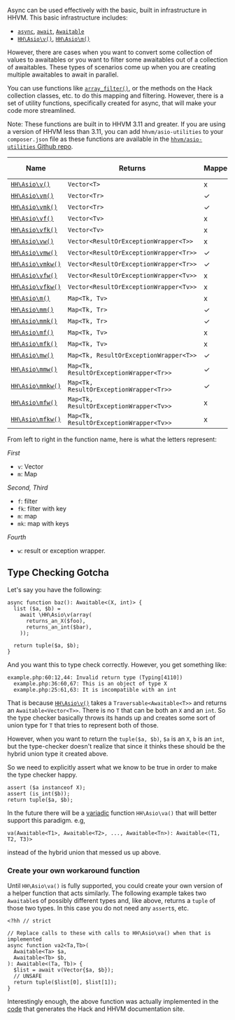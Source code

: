 Async can be used effectively with the basic, built in infrastructure in HHVM. This basic infrastructure includes:

* [`async`](/hack/async/introduction), [`await`](/hack/async/awaitables), [`Awaitable`](/hack/async/awaitables)
* [`HH\Asio\v()`](/hack/reference/function/HH.Asio.v/), [`HH\Asio\m()`](/hack/reference/function/HH.Asio.m/)

However, there are cases when you want to convert some collection of values to awaitables or you want to filter some awaitables out of a collection of awaitables. These types of scenarios come up when you are creating multiple awaitables to await in parallel. 

You can use functions like [`array_filter()`](http://php.net/manual/en/function.array-filter.php), or the methods on the Hack collection classes, etc. to do this mapping and filtering. However, there is a set of utility functions, specifically created for async, that will make your code more streamlined. 

Note: These functions are built in to HHVM 3.11 and greater. If you are using a version of HHVM less than 3.11, you can add `hhvm/asio-utilities` to your `composer.json` file as these functions are available in the [`hhvm/asio-utilities` Github repo](https://github.com/hhvm/asio-utilities).

Name    | Returns             | Mapped | Filtered | Has Key | Wrapped Exception
--------|---------------------|--------|----------|---------|------------------
[`HH\Asio\v()`](/hack/reference/function/HH.Asio.v/)   | `Vector<T>`         | x      | x        | x       | x
[`HH\Asio\vm()`](/hack/reference/function/HH.Asio.vm/)  | `Vector<Tr>`        | ✓      | x        | x       | x
[`HH\Asio\vmk()`](/hack/reference/function/HH.Asio.vmk/) | `Vector<Tr>`        | ✓      | x        | ✓       | x
[`HH\Asio\vf()`](/hack/reference/function/HH.Asio.vf/)  | `Vector<Tv>`        | x      | ✓        | x       | x
[`HH\Asio\vfk()`](/hack/reference/function/HH.Asio.vfk/) | `Vector<Tv>`        | x      | ✓        | ✓       | x
[`HH\Asio\vw()`](/hack/reference/function/HH.Asio.vw/)  | `Vector<ResultOrExceptionWrapper<T>>` | x      | x        | x       | ✓
[`HH\Asio\vmw()`](/hack/reference/function/HH.Asio.vmw/) | `Vector<ResultOrExceptionWrapper<Tr>>`| ✓      | x        | x       | ✓
[`HH\Asio\vmkw()`](/hack/reference/function/HH.Asio.vmkw/)| `Vector<ResultOrExceptionWrapper<Tr>>`| ✓      | x        | ✓       | ✓
[`HH\Asio\vfw()`](/hack/reference/function/HH.Asio.vfw/) | `Vector<ResultOrExceptionWrapper<Tv>>`| x      | ✓        | x       | ✓
[`HH\Asio\vfkw()`](/hack/reference/function/HH.Asio.vfkw/)| `Vector<ResultOrExceptionWrapper<Tv>>`| x      | ✓        | ✓       | ✓
[`HH\Asio\m()`](/hack/reference/function/HH.Asio.m/)   | `Map<Tk, Tv>`        | x      | x        | x       | x
[`HH\Asio\mm()`](/hack/reference/function/HH.Asio.mm/)  | `Map<Tk, Tr>`        | ✓      | x        | x       | x
[`HH\Asio\mmk()`](/hack/reference/function/HH.Asio.mmk/) | `Map<Tk, Tr>`        | ✓      | x        | ✓       | x
[`HH\Asio\mf()`](/hack/reference/function/HH.Asio.mf/)  | `Map<Tk, Tv>`        | x      | ✓        | x       | x
[`HH\Asio\mfk()`](/hack/reference/function/HH.Asio.mfk/) | `Map<Tk, Tv>`        | x      | ✓        | ✓       | x
[`HH\Asio\mw()`](/hack/reference/function/HH.Asio.mw/)  | `Map<Tk, ResultOrExceptionWrapper<T>>` | ✓      | x        | x       | ✓
[`HH\Asio\mmw()`](/hack/reference/function/HH.Asio.mmw/) | `Map<Tk, ResultOrExceptionWrapper<Tr>>`| ✓      | x        | x       | ✓
[`HH\Asio\mmkw()`](/hack/reference/function/HH.Asio.mmkw/)| `Map<Tk, ResultOrExceptionWrapper<Tr>>`| ✓      | x        | ✓       | ✓
[`HH\Asio\mfw()`](/hack/reference/function/HH.Asio.mfw/) | `Map<Tk, ResultOrExceptionWrapper<Tv>>`| x      | ✓        | x       | ✓
[`HH\Asio\mfkw()`](/hack/reference/function/HH.Asio.mfkw/)| `Map<Tk, ResultOrExceptionWrapper<Tv>>`| x      | ✓        | ✓       | ✓

From left to right in the function name, here is what the letters represent:

*First*

* `v`: Vector
* `m`: Map

*Second, Third*

* `f`: filter
* `fk`: filter with key
* `m`: map
* `mk`: map with keys

*Fourth*

* `w`: result or exception wrapper. 

## Type Checking Gotcha

Let's say you have the following:

```
async function baz(): Awaitable<(X, int)> {
  list ($a, $b) = 
    await \HH\Asio\v(array(
      returns_an_X($foo), 
      returns_an_int($bar),
    ));

  return tuple($a, $b);
}
```

And you want this to type check correctly. However, you get something like:

```
example.php:60:12,44: Invalid return type (Typing[4110])
  example.php:36:60,67: This is an object of type X
  example.php:25:61,63: It is incompatible with an int
```

That is because [`HH\Asio\v()`](/hack/reference/function/HH.Asio.v/) takes a `Traversable<Awaitable<T>>` and returns an `Awaitable<Vector<T>>`. There is no `T` that can be both an `X` and an `int`. So the type checker basically throws its hands up and creates some sort of union type for `T` that tries to represent both of those.

However, when you want to return the `tuple($a, $b)`, `$a` is an `X`, `b` is an `int`, but the type-checker doesn't realize that since it thinks these should be the hybrid union type it created above.

So we need to explicitly assert what we know to be true in order to make the type checker happy.

```
assert ($a instanceof X);
assert (is_int($b));
return tuple($a, $b);
```

In the future there will be a [variadic]() function `HH\Asio\va()` that will better support this paradigm. e.g, 

```
va(Awaitable<T1>, Awaitable<T2>, ..., Awaitable<Tn>): Awaitable<(T1, T2, T3)>
```

instead of the hybrid union that messed us up above.

### Create your own workaround function

Until `HH\Asio\va()` is fully supported, you could create your own version of a helper function that acts similarly. The following example takes two `Awaitable`s of possibly different types and, like above, returns a `tuple` of those two types. In this case you do not need any `assert`s, etc.

```
<?hh // strict

// Replace calls to these with calls to HH\Asio\va() when that is implemented
async function va2<Ta,Tb>(
  Awaitable<Ta> $a,
  Awaitable<Tb> $b,
): Awaitable<(Ta, Tb)> {
  $list = await v(Vector{$a, $b});
  // UNSAFE
  return tuple($list[0], $list[1]);
}
```

Interestingly enough, the above function was actually implemented in the [code](https://github.com/hhvm/user-documentation/blob/7568764b587b24f3a8441bee1f1ac6940cb5de7e/src/utils/async_funcs.php) that generates the Hack and HHVM documentation site.
